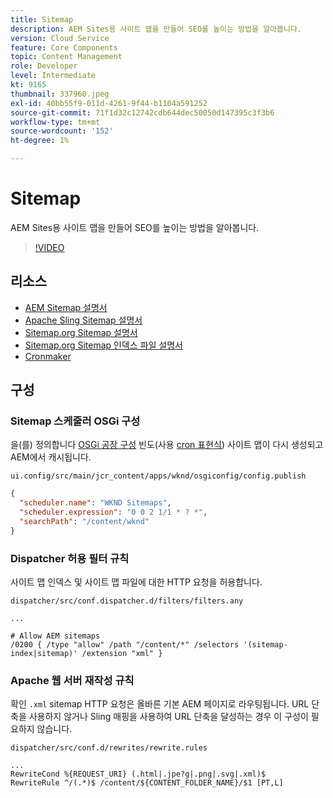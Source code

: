 ```yaml
---
title: Sitemap
description: AEM Sites용 사이트 맵을 만들어 SEO를 높이는 방법을 알아봅니다.
version: Cloud Service
feature: Core Components
topic: Content Management
role: Developer
level: Intermediate
kt: 9165
thumbnail: 337960.jpeg
exl-id: 40bb55f9-011d-4261-9f44-b1104a591252
source-git-commit: 71f1d32c12742cdb644dec50050d147395c3f3b6
workflow-type: tm+mt
source-wordcount: '152'
ht-degree: 1%

---
```


# Sitemap

AEM Sites용 사이트 맵을 만들어 SEO를 높이는 방법을 알아봅니다.

>[!VIDEO](https://video.tv.adobe.com/v/337960/?quality=12&learn=on)

## 리소스

+ [AEM Sitemap 설명서](https://experienceleague.adobe.com/docs/experience-manager-cloud-service/overview/seo-and-url-management.html?lang=en#building-an-xml-sitemap-on-aem)
+ [Apache Sling Sitemap 설명서](https://github.com/apache/sling-org-apache-sling-sitemap#readme)
+ [Sitemap.org Sitemap 설명서](https://www.sitemaps.org/protocol.html)
+ [Sitemap.org Sitemap 인덱스 파일 설명서](https://www.sitemaps.org/protocol.html#index)
+ [Cronmaker](http://www.cronmaker.com/)

## 구성

### Sitemap 스케줄러 OSGi 구성

을(를) 정의합니다 [OSGi 공장 구성](http://localhost:4502/system/console/configMgr/org.apache.sling.sitemap.impl.SitemapScheduler) 빈도(사용 [cron 표현식](http://www.cronmaker.com)) 사이트 맵이 다시 생성되고 AEM에서 캐시됩니다.

`ui.config/src/main/jcr_content/apps/wknd/osgiconfig/config.publish`

```json
{
  "scheduler.name": "WKND Sitemaps",
  "scheduler.expression": "0 0 2 1/1 * ? *",
  "searchPath": "/content/wknd"
}
```

### Dispatcher 허용 필터 규칙

사이트 맵 인덱스 및 사이트 맵 파일에 대한 HTTP 요청을 허용합니다.

`dispatcher/src/conf.dispatcher.d/filters/filters.any`

```
...

# Allow AEM sitemaps
/0200 { /type "allow" /path "/content/*" /selectors '(sitemap-index|sitemap)' /extension "xml" }
```

### Apache 웹 서버 재작성 규칙

확인 `.xml` sitemap HTTP 요청은 올바른 기본 AEM 페이지로 라우팅됩니다. URL 단축을 사용하지 않거나 Sling 매핑을 사용하여 URL 단축을 달성하는 경우 이 구성이 필요하지 않습니다.

`dispatcher/src/conf.d/rewrites/rewrite.rules`

```
...
RewriteCond %{REQUEST_URI} (.html|.jpe?g|.png|.svg|.xml)$
RewriteRule ^/(.*)$ /content/${CONTENT_FOLDER_NAME}/$1 [PT,L]
```
